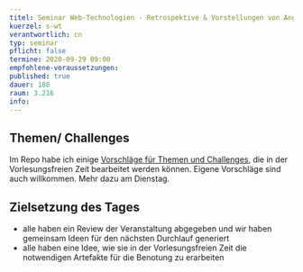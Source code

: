 ```yaml
---
titel: Seminar Web-Technologien - Retrospektive & Vorstellungen von Angeboten für der Lernportfolio
kuerzel: s-wt
verantwortlich: cn
typ: seminar
pflicht: false
termine: 2020-09-29 09:00
empfohlene-voraussetzungen: 
published: true
dauer: 180
raum: 3.216
info: 
---
```


## Themen/ Challenges 
Im Repo habe ich einige [Vorschläge für Themen und Challenges](https://github.com/th-koeln/mi-master-wtw/issues?q=is%3Aopen+is%3Aissue+label%3ALP-Thema-SS2019), die in der Vorlesungsfreien Zeit bearbeitet werden können. Eigene Vorschläge sind auch willkommen. Mehr dazu am Dienstag. 

## Zielsetzung des Tages
- alle haben ein Review der Veranstaltung abgegeben und wir haben gemeinsam Ideen für den nächsten Durchlauf generiert
- alle haben eine Idee, wie sie in der Vorlesungsfreien Zeit die notwendigen Artefakte für die Benotung zu erarbeiten
